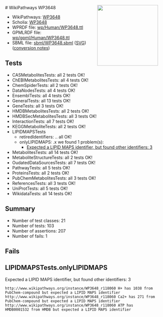<img style="float: right; width: 200px" src="../logo.png" />
# WikiPathways WP3648

* WikiPathways: [WP3648](https://identifiers.org/wikipathways:WP3648)
* Scholia: [WP3648](https://scholia.toolforge.org/wikipathways/WP3648)
* WPRDF file: [wp/Human/WP3648.ttl](../wp/Human/WP3648.ttl)
* GPMLRDF file: [wp/gpml/Human/WP3648.ttl](../wp/gpml/Human/WP3648.ttl)
* SBML file: [sbml/WP3648.sbml](../sbml/WP3648.sbml) ([SVG](../sbml/WP3648.svg)) ([conversion notes](../sbml/WP3648.txt))

## Tests
* CASMetabolitesTests: all 2 tests OK!
* ChEBIMetabolitesTests: all 4 tests OK!
* ChemSpiderTests: all 2 tests OK!
* DataNodesTests: all 4 tests OK!
* EnsemblTests: all 4 tests OK!
* GeneralTests: all 13 tests OK!
* GeneTests: all 3 tests OK!
* HMDBMetabolitesTests: all 2 tests OK!
* HMDBSecMetabolitesTests: all 3 tests OK!
* InteractionTests: all 7 tests OK!
* KEGGMetaboliteTests: all 2 tests OK!
* LIPIDMAPSTests
    * retiredIdentifiers: .. all OK!
    * onlyLIPIDMAPS: .x we found 1 problem(s):
        * [Expected a LIPID MAPS identifier, but found other identifiers: 3](#48cc60ba)
* MetabolitesTests: all 14 tests OK!
* MetaboliteStructureTests: all 2 tests OK!
* OudatedDataSourcesTests: all 7 tests OK!
* PathwayTests: all 5 tests OK!
* ProteinsTests: all 2 tests OK!
* PubChemMetabolitesTests: all 3 tests OK!
* ReferencesTests: all 3 tests OK!
* UniProtTests: all 5 tests OK!
* WikidataTests: all 14 tests OK!


## Summary

* Number of test classes: 21
* Number of tests: 103
* Number of assertions: 207
* Number of fails: 1

## Fails

<a name="48cc60ba" />

## LIPIDMAPSTests.onlyLIPIDMAPS

Expected a LIPID MAPS identifier, but found other identifiers: 3
```
http://www.wikipathways.org/instance/WP3648_r118060 H+ has 1038 from PubChem-compound but expected a LIPID MAPS identifier
http://www.wikipathways.org/instance/WP3648_r118060 Ca2+ has 271 from PubChem-compound but expected a LIPID MAPS identifier
http://www.wikipathways.org/instance/WP3648_r118060 ATP has HMDB0001532 from HMDB but expected a LIPID MAPS identifier
```

